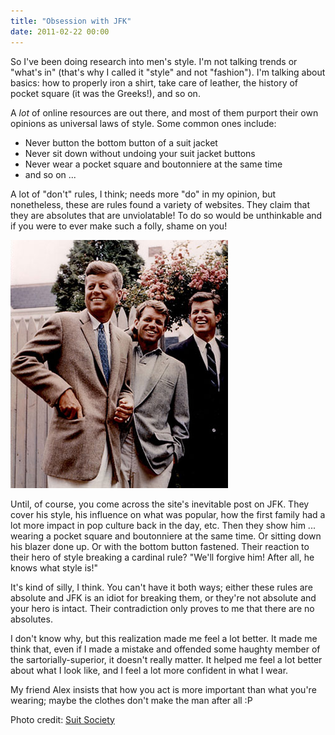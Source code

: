```yaml
---
title: "Obsession with JFK"
date: 2011-02-22 00:00
---
```


<import><p>So I've been doing research into men's style. I'm not talking trends or "what's in" (that's why I called it "style" and not "fashion"). I'm talking about basics: how to properly iron a shirt, take care of leather, the history of pocket square (it was the Greeks!), and so on.</p>
<p>A <em>lot</em> of online resources are out there, and most of them purport their own opinions as universal laws of style. Some common ones include:</p>
<ul>
<li>Never button the bottom button of a suit jacket</li>
<li>Never sit down without undoing your suit jacket buttons</li>
<li>Never wear a pocket square and boutonniere at the same time</li>
<li>and so on ...</li>
</ul>
<p>A lot of "don't" rules, I think; needs more "do" in my opinion, but nonetheless, these are rules found a variety of websites. They claim that they are absolutes that are unviolatable! To do so would be unthinkable and if you were to ever make such a folly, shame on you!</p>
<img src="/img/import/blog/2011/02/obsession-with-jfk/AC1A0BCBB90E4A6981394509D3950494.png" class="img-responsive"><p>Until, of course, you come across the site's inevitable post on JFK. They cover his style, his influence on what was popular, how the first family had a lot more impact in pop culture back in the day, etc. Then they show him ... wearing a pocket square and boutonniere at the same time. Or sitting down his blazer done up. Or with the bottom button fastened. Their reaction to their hero of style breaking a cardinal rule? "We'll forgive him! After all, he knows what style is!"</p>
<p>It's kind of silly, I think. You can't have it both ways; either these rules are absolute and JFK is an idiot for breaking them, or they're not absolute and your hero is intact. Their contradiction only proves to me that there are no absolutes.</p>
<p>I don't know why, but this realization made me feel a lot better. It made me think that, even if I made a mistake and offended some haughty member of the sartorially-superior, it doesn't really matter. It helped me feel a lot better about what I look like, and I feel a lot more confident in what I wear.</p>
<p>My friend Alex insists that how you act is more important than what you're wearing; maybe the clothes don't make the man after all :P</p>
<p>Photo credit: <a href="http://www.suitsociety.com/jfk/">Suit Society</a></p></import>

<!-- more -->

